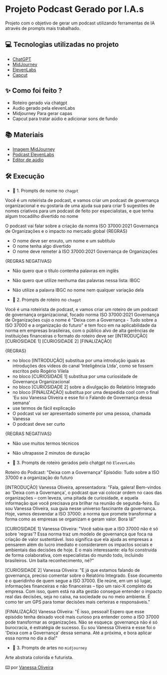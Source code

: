 # Projeto Podcast Gerado por I.A.s

Projeto com o objetivo de gerar um podcast utilizando ferramentas de IA através de prompts mais trabalhado.

## 💻 Tecnologias utilizadas no projeto

- [ChatGPT](https://chatgpt.com/) 
- [MidJourney](https://www.midjourney.com/app/)
- [ElevenLabs](https://elevenlabs.io/app/speech-synthesis/text-to-speech)
- [Capcut](https://www.capcut.com/pt-br/)

## ✨ Como foi feito ?

- Roteiro gerado via chatgpt
- Audio gerado pela elevenLabs
- Midjourney Para gerar capas
- Capcut para tratar aúdio e adicionar sons de fundo

## 📚 Materiais

- [Imagem MidJourney](https://github.com/Va-nes-sa/prompts-for-podcast-generate-by-ia/blob/main/assets/image-generator.png)
- [Podcast ElevenLabs](https://github.com/Va-nes-sa/prompts-for-podcast-generate-by-ia/blob/main/output/ElevenLabs_deixa.com.a.governanca.mp3)
- [Editor de aúdio](https://www.capcut.com/editor?from_page=landing_page&__action_from=picture_V%C3%ADdeos%20profissionais%20em%20minutos,%20n%C3%A3o%20em%20horas.)


## 🛠️ Execução

- 🤖 1. Prompts de nome no `chagpt`

Você é um roteirista de podcast, e vamos criar um podcast de governança organizacional e eu gostaria de uma ajuda sua para criar 5 sugestões de nomes criativos para um podcast de feito por especialistas, e que tenha algum trocadilho divertido no nome

O podcast vai falar sobre a criação da nomra ISO 37000:2021 Governança de Organizações e o impacto no mercado global
{REGRAS}

- O nome deve ser enxuto, um nome e um subtítulo
- O nome tenha algo divertido
- O nome deve remeter à ISO 37000:2021 Governança de Organizações 

{REGRAS NEGATIVAS}

- Não quero que o título contenha palavras em inglês
- Não quero que utilize nenhuma das palavras nessa lista: IBGC
- Não utilize a palavra IBGC no nome nem qualquer variação dela


- 🤖 2. Prompts de roteiro no `chagpt`

Você é uma roteirista de podcast, e vamos criar um  roteiro de um podcast de governança organizacional, focado norma ISO 37000:2021 Governança de Organizações cujo o nome é "Deixa com a Governança - Tudo sobre a ISO 37000 e a organização do futuro" e tem foco em na aplicabilidade da norma em empresas brasileiras,  com o público alvo de alta gerências de instituições financeiras
o formato do roteiro deve ser
[INTRODUÇÃO]
[CURIOSIDADE 1]
[CURIOSIDADE 2]
[FINALIZAÇÃO]

{REGRAS}

- no bloco [INTRODUÇÃO] substitua por uma introdução iguais as introduções dos vídeos do canal 'Inteligência Ltda', como se fossem escritos pelo Rogério Vilela
- no bloco [CURIOSIDADE 1] substitua por uma curiosidade de Governança Organizacional
- no bloco [CURIOSIDADE 2] sobre a divulgação do Relatório Integrado
- no bloco [FINALIZAÇÃO] substitua por uma despedida cool com o final 'Eu sou Vanessa Oliveira e esse foi o Falando de Governança dessa semana'
- use termos de fácil explicação
- O podcast vai ser apresentado somente por uma pessoa, chamada Vanessa
- O podcast deve ser curto

{REGRAS NEGATIVAS}

- Não use muitos termos técnicos
- Não ultrapasse 2 minutos de duração

- 🤖 3. Prompts de roteiro gerados pelo chatgpt no  `ElevenLabs`

Roteiro do Podcast: "Deixa com a Governança"
Episódio: Tudo sobre a ISO 37000 e a organização do futuro

[INTRODUÇÃO]
Vanessa Oliveira, apresentadora:
"Fala, galera! Bem-vindos ao 'Deixa com a Governança', o podcast que vai colocar ordem no caos das organizações – com leveza, uma pitada de curiosidade, e aquela informação que você precisava pra brilhar na reunião de segunda-feira. Eu sou Vanessa Oliveira, sua guia nesse universo fascinante da governança. Hoje, vamos desvendar a ISO 37000: a norma que promete transformar a forma como as empresas se organizam e geram valor. Bora lá!"

[CURIOSIDADE 1]
Vanessa Oliveira:
"Você sabia que a ISO 37000 não é só sobre 'regras'? Essa norma traz um modelo de governança que foca na criação de valor sustentável. Isso significa que ela ajuda as empresas a pensarem além do lucro imediato e considerarem os impactos sociais e ambientais das decisões de hoje. E o mais interessante: ela foi construída de forma colaborativa, com especialistas do mundo todo, incluindo brasileiros. Um baita reconhecimento, né?"

[CURIOSIDADE 2]
Vanessa Oliveira:
"E já que estamos falando de governança, preciso comentar sobre o Relatório Integrado. Esse documento é o queridinho de quem segue a ISO 37000. Ele reúne, em um só lugar, informações financeiras e não financeiras – tipo um raio-X completo da empresa. Com isso, quem está na alta gestão consegue entender o impacto real das decisões, seja no caixa, na sociedade ou no meio ambiente. É como ter um GPS para tomar decisões mais certeiras e responsáveis."

[FINALIZAÇÃO]
Vanessa Oliveira:
"É isso, pessoal! Espero que esse episódio tenha deixado você mais curioso pra entender como a ISO 37000 pode transformar as organizações. Não se esqueça: governança não é só burocracia, é estratégia de sucesso. Eu sou Vanessa Oliveira e esse foi o 'Deixa com a Governança' dessa semana. Até a próxima, e bora aplicar essa norma no dia a dia!"

- 🤖 3. Prompts de artes no `midjourney`

Arte abstrata colorida e futurista.

⌨️ por [Vanessa Oliveira ](https://github.com/felipeAguiarCode)
